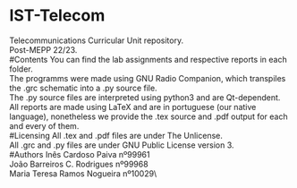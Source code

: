 # IST-Telecom
Telecommunications Curricular Unit repository.\
Post-MEPP 22/23.\
#Contents
You can find the lab assignments and respective reports in each folder.\
The programms were made using GNU Radio Companion, which transpiles the .grc schematic into a .py source file.\
The .py source files are interpreted using python3 and are Qt-dependent.\
All reports are made using LaTeX and are in portuguese (our native language), nonetheless we provide the .tex source and .pdf output for each and every of them.\
#Licensing
All .tex and .pdf files are under The Unlicense.\
All .grc and .py files are under GNU Public License version 3.\
#Authors
Inês Cardoso Paiva nº99961\
João Barreiros C. Rodrigues nº99968\
Maria Teresa Ramos Nogueira nº10029\
